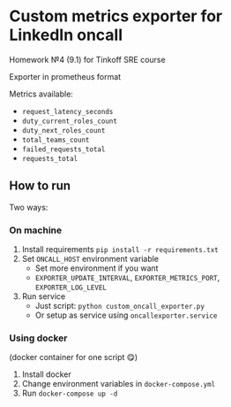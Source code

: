 
# Custom metrics exporter for LinkedIn oncall

Homework №4 (9.1) for Tinkoff SRE course

Exporter in prometheus format

Metrics available:
- `request_latency_seconds`
- `duty_current_roles_count`
- `duty_next_roles_count`
- `total_teams_count`
- `failed_requests_total`
- `requests_total`


## How to run
Two ways:
### On machine
1. Install requirements `pip install -r requirements.txt`
2. Set `ONCALL_HOST` environment variable
   - Set more environment if you want
   - `EXPORTER_UPDATE_INTERVAL`, `EXPORTER_METRICS_PORT`, `EXPORTER_LOG_LEVEL`
3. Run service
   - Just script: `python custom_oncall_exporter.py`
   - Or setup as service using `oncallexporter.service`


### Using docker
(docker container for one script 😋)
1. Install docker
2. Change environment variables in `docker-compose.yml`
3. Run `docker-compose up -d`
